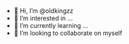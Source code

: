 - 👋 Hi, I’m @oldkingzz
- 👀 I’m interested in ...
- 🌱 I’m currently learning ...
- 💞️ I’m looking to collaborate on myself

<!---
oldkingzz/oldkingzz is a ✨ special ✨ repository because its `README.md` (this file) appears on your GitHub profile.
You can click the Preview link to take a look at your changes.
--->
